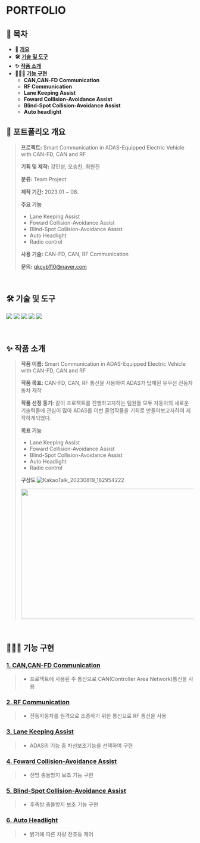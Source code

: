 # **PORTFOLIO**

## **📗 목차**

<b>

- 📝 [개요](#-포트폴리오-개요)
- 🛠 [기술 및 도구](#-기술-및-도구)
- ✨ [작품 소개](#-작품-소개)
- 👨🏻‍💻 [기능 구현](#-기능-구현)
  - CAN,CAN-FD Communication
  - RF Communication
  - Lane Keeping Assist
  - Foward Collision-Avoidance Assist
  - Blind-Spot Collision-Avoidance Assist
  - Auto headlight

</b>

## **📝 포트폴리오 개요**

> **프로젝트:** Smart Communication in ADAS-Equipped Electric Vehicle with CAN-FD, CAN and RF
>
> **기획 및 제작:** 강민성, 오승찬, 최원진
>
> **분류:** Team Project
>
> **제작 기간:** 2023.01 ~ 08.
>
> **주요 기능**
> - Lane Keeping Assist
> - Foward Collision-Avoidance Assist
> - Blind-Spot Collision-Avoidance Assist
> - Auto Headlight
> - Radio control 
>
> **사용 기술:** CAN-FD, CAN, RF Communication
>
> **문의:** qkcvb110@naver.com

<br />

## **🛠 기술 및 도구**

<img src="https://img.shields.io/badge/STM32-03234B?style=for-the-badge&logo=stmicroelectronics&logoColor=white"> <img src="https://img.shields.io/badge/raspberrypi-A22846?style=for-the-badge&logo=raspberrypi&logoColor=white"> <img src="https://img.shields.io/badge/C-A8B9CC?style=for-the-badge&logo=C&logoColor=white"> <img src="https://img.shields.io/badge/Python-3776AB?style=for-the-badge&logo=Python&logoColor=white"> <img src="https://img.shields.io/badge/GITHUB-181717?style=for-the-badge&logo=github&logoColor=white"> 

<br />

## **✨ 작품 소개**
> **작품 이름:** Smart Communication in ADAS-Equipped Electric Vehicle with CAN-FD, CAN and RF
>
> **작품 목표:** CAN-FD, CAN, RF 통신을 사용하여 ADAS가 탑재된 유무선 전동자동차 제작
>
> **작품 선정 동기:** 같이 프로젝트를 진행하고자하는 팀원들 모두 자동차의 새로운 기술력들에 관심이 많아 ADAS를 이번 졸업작품을 기회로 만들어보고자하여 제작하게되었다.
> 
> **목표 기능**
> - Lane Keeping Assist
> - Foward Collision-Avoidance Assist
> - Blind-Spot Collision-Avoidance Assist
> - Auto Headlight
> - Radio control
>   
> **구상도**
> ![KakaoTalk_20230819_182954222](https://github.com/qkcvb110/Portfolio/assets/121782690/12019a38-dc8a-4656-ba84-139fd4a13c36)
> 
> <img src="https://github.com/qkcvb110/Portfolio/assets/121782690/b1a28858-fab1-49f8-bfe5-f44c19cbf8f6" width="800" height="350"/> 


<br />

## **👨🏻‍💻 기능 구현**

### [**1. CAN,CAN-FD Communication**](https://github.com/qkcvb110/Portfolio/blob/master/STM32H7A3ZI_1_RX/README.md)
> - 프로젝트에 사용된 주 통신으로 CAN(Controller Area Network)통신을 사용

### [**2. RF Communication**](https://github.com/qkcvb110/Portfolio/blob/master/STM32F411_TX/README.md)
> - 전동자동차를 원격으로 조종하기 위한 통신으로 RF 통신을 사용

### [**3. Lane Keeping Assist**](https://github.com/qkcvb110/Portfolio/tree/master/Raspberry%20Pi_TX/README.md)
> - ADAS의 기능 중 차선보조기능을 선택하여 구현

### [**4. Foward Collision-Avoidance Assist**](https://github.com/qkcvb110/Portfolio/tree/master/STM32H7A3ZI_3_TX/README.md)
> - 전방 충돌방지 보조 기능 구현

### [**5. Blind-Spot Collision-Avoidance Assist**](https://github.com/qkcvb110/Portfolio/tree/master/STM32H7A3ZI_2_TX/README.md)
> - 후측방 충돌방지 보조 기능 구현

### [**6. Auto Headlight**](https://github.com/qkcvb110/Portfolio/blob/master/STM32H7A3ZI_2_TX/README2.md)
> - 밝기에 따른 차량 전조등 제어

